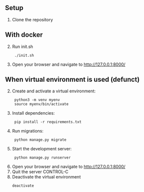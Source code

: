 ## Setup

1. Clone the repository

## With docker
2. Run init.sh
   ```
	./init.sh
   ```
3. Open your browser and navigate to http://127.0.0.1:8000/
   
## When virtual environment is used (defunct)
2. Create and activate a virtual environment:
   ```
	python3 -m venv myenv
	source myenv/bin/activate
   ```
3. Install dependencies:
   ```
	pip install -r requirements.txt
   ```
4. Run migrations:
   ```
	python manage.py migrate
   ```
5. Start the development server:
   ```
	python manage.py runserver
   ```
6. Open your browser and navigate to http://127.0.0.1:8000/
7. Quit the server CONTROL-C
8. Deactivate the virtual environment
    ```
	deactivate
    ```
